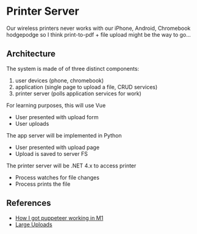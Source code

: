 # Printer Server

Our wireless printers never works with our iPhone, Android, Chromebook hodgepodge so I think print-to-pdf + file upload might be the way to go...

## Architecture

The system is made of of three distinct components:

1. user devices (phone, chromebook)
2. application (single page to upload a file, CRUD services) 
3. printer server (polls application services for work)

For learning purposes, this will use Vue

* User presented with upload form
* User uploads

The app server will be implemented in Python

* User presented with upload page
* Upload is saved to server FS

The printer server will be .NET 4.x to access printer

* Process watches for file changes
* Process prints the file

## References

* [How I got puppeteer working in M1](https://rickynguyen.medium.com/puppeteer-for-apple-m1-43a5c31e4f9d)
* [Large Uploads](https://stackoverflow.com/questions/18121227/how-to-avoid-request-entity-too-large-413-error)